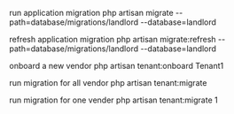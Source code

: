 run application migration
php artisan migrate --path=database/migrations/landlord --database=landlord  

refresh application migration
php artisan migrate:refresh --path=database/migrations/landlord --database=landlord

onboard a new vendor
php artisan tenant:onboard Tenant1

run migration for all vendor
php artisan tenant:migrate

run migration for one vender
php artisan tenant:migrate 1

